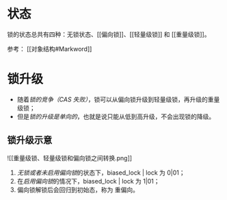 # 状态
锁的状态总共有四种：无锁状态、[[偏向锁]]、[[轻量级锁]] 和 [[重量级锁]]。

参考：
[[对象结构#Markword]]

# 锁升级
- 随着*锁的竞争（CAS 失败）*，锁可以从偏向锁升级到轻量级锁，再升级的重量级锁；
- 但是*锁的升级是单向的*，也就是说只能从低到高升级，不会出现锁的降级。

## 锁升级示意
![[重量级锁、轻量级锁和偏向锁之间转换.png]]

1. *无锁或者未启用偏向锁*的状态下，biased_lock | lock 为 0|01；
2. 在*启用偏向锁*的情况下，biased_lock | lock 为 1|01； 
3. 偏向锁解锁后会回归到初始态，称为 重偏向。
